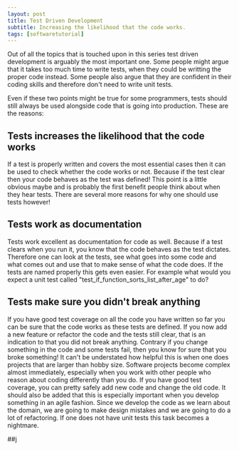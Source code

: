 ```yaml
---
layout: post
title: Test Driven Development
subtitle: Increasing the likelihood that the code works.
tags: [softwaretutorial]
---
```


Out of all the topics that is touched upon in this series test driven development is arguably the most important one. Some people might argue that it takes too much time to write tests, when they could be writting the proper code instead. Some people also argue that they are confident in their coding skills and therefore don't need to write unit tests.

Even if these two points might be true for some programmers, tests should still always be used alongside code that is going into production. These are the reasons:

## Tests increases the likelihood that the code works
If a test is properly written and covers the most essential cases then it can be used to check whether the code works or not. Because if the test clear then your code behaves as the test was defined! This point is a little obvious maybe and is probably the first benefit people think about when they hear tests. There are several more reasons for why one should use tests however!

## Tests work as documentation
Tests work excellent as documentation for code as well. Because if a test clears when you run it, you know that the code behaves as the test dictates. Therefore one can look at the tests, see what goes into some code and what comes out and use that to make sense of what the code does. If the tests are named properly this gets even easier. For example what would you expect a unit test called "test_if_function_sorts_list_after_age" to do?

## Tests make sure you didn't break anything
If you have good test coverage on all the code you have written so far you can be sure that the code works as these tests are defined. If you now add a new feature or refactor the code and the tests still clear, that is an indication to that you did not break anything. Contrary if you change something in the code and some tests fail, then you know for sure that you broke something! It can't be understated how helpful this is when one does projects that are larger than hobby size. Software projects become complex almost immediately, especially when you work with other people who reason about coding differently than you do. If you have good test coverage, you can pretty safely add new code and change the old code. It should also be added that this is especially important when you develop something in an agile fashion. Since we develop the code as we learn about the domain, we are going to make design mistakes and we are going to do a lot of refactoring. If one does not have unit tests this task becomes a nightmare.

##j
